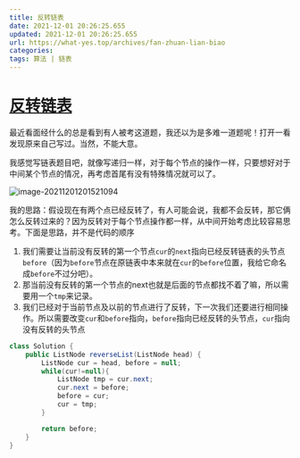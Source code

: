 ```yaml
---
title: 反转链表
date: 2021-12-01 20:26:25.655
updated: 2021-12-01 20:26:25.655
url: https://what-yes.top/archives/fan-zhuan-lian-biao
categories: 
tags: 算法 | 链表
---
```


# [反转链表](https://leetcode-cn.com/problems/UHnkqh/)

最近看面经什么的总是看到有人被考这道题，我还以为是多难一道题呢！打开一看发现原来自己写过。当然，不能大意。

我感觉写链表题目吧，就像写递归一样，对于每个节点的操作一样，只要想好对于中间某个节点的情况，再考虑首尾有没有特殊情况就可以了。

![image-20211201201521094](https://ryze-halo-blog.oss-cn-beijing.aliyuncs.com/halo-blog/image-20211201201521094.png)

我的思路：假设现在有两个点已经反转了，有人可能会说，我都不会反转，那它俩怎么反转过来的？因为反转对于每个节点操作都一样，从中间开始考虑比较容易思考。下面是思路，并不是代码的顺序

1. 我们需要让当前没有反转的第一个节点`cur`的`next`指向已经反转链表的头节点`before`（因为`before`节点在原链表中本来就在`cur`的`before`位置，我给它命名成`before`不过分吧）。
2. 那当前没有反转的第一个节点的next也就是后面的节点都找不着了嘛，所以需要用一个`tmp`来记录。
3. 我们已经对于当前节点及以前的节点进行了反转，下一次我们还要进行相同操作。所以需要改变`cur`和`before`指向，`before`指向已经反转的头节点，`cur`指向没有反转的头节点

```java
class Solution {
    public ListNode reverseList(ListNode head) {
        ListNode cur = head, before = null;
        while(cur!=null){
            ListNode tmp = cur.next;
            cur.next = before;
            before = cur;
            cur = tmp;
        }

        return before;
    }
}
```

